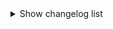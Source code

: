 <details><summary>Show changelog list</summary>

# 2.0.1
+ Added custom radio musics:
  - [help_urself.mp3](https://audio.jukehost.co.uk/GuKJIPv6J8VRlrpKJdXb9WaffqpwLlYy)
  - [M2LT.mp3](https://audio.jukehost.co.uk/c5sN9emtVaUIZeqFqsMjbYDhJEhZM8fk)
  - [WASTE.mp3](https://audio.jukehost.co.uk/MZ9WUsaVcCDfxP3XPgwvZkXniWdn5T0k)
+ Other:
  - Fixed `README.md`
  - Fixed `manifest.json`
# 2.0.0
+ Added mods:
  - [BetterSprayPaint](https://thunderstore.io/c/lethal-company/p/taffyko/BetterSprayPaint/)
  - [Corporate Restructure](https://thunderstore.io/c/lethal-company/p/Jamil/Corporate_Restructure/)
  - [DiscountAlert](https://thunderstore.io/c/lethal-company/p/akechii/DiscountAlert/)
  - [Diversity](https://thunderstore.io/c/lethal-company/p/IntegrityChaos/Diversity/)
  - [FPSSpectate](https://thunderstore.io/c/lethal-company/p/5Bit/FPSSpectate/)
  - [KarmaForBeingAnnoying](https://thunderstore.io/c/lethal-company/p/CTMods/KarmaForBeingAnnoying/)
  - [MoreItems](https://thunderstore.io/c/lethal-company/p/Drakorle/MoreItems/)
  - [Permanent Ladder](https://thunderstore.io/c/lethal-company/p/Silvercore/Permanent_Ladder/)
  - [QuickRestart](https://thunderstore.io/c/lethal-company/p/AllToasters/QuickRestart/)
+ Updated mods:
  - [BetterItemScan](https://thunderstore.io/c/lethal-company/p/PopleZoo/BetterItemScan/) `2.1.6 > 2.1.8`
  - [Coroner](https://thunderstore.io/c/lethal-company/p/EliteMasterEric/Coroner/) `1.4.2 > 1.5.3`
  - [DetailedScan](https://thunderstore.io/c/lethal-company/p/fivetoofive/DetailedScan/) `1.1.2 > 1.2.1`
  - [HotbarPlus](https://thunderstore.io/c/lethal-company/p/FlipMods/HotbarPlus/) `1.3.4 > 1.4.7`
  - [IntroTweaks](https://thunderstore.io/c/lethal-company/p/Owen3H/IntroTweaks/) `1.2.2 > 1.4.0`
  - [LateCompany](https://thunderstore.io/c/lethal-company/p/anormaltwig/LateCompany/) `1.0.6 > 1.0.9`
  - [Lategame_Upgrades](https://thunderstore.io/c/lethal-company/p/malco/Lategame_Upgrades/) `2.7.1 > 2.8.6`
  - [LC_API](https://thunderstore.io/c/lethal-company/p/2018/LC_API/) `2.2.0 > 3.3.0`
  - [LethalLib](https://thunderstore.io/c/lethal-company/p/Evaisa/LethalLib/) `0.7.0 > 0.10.1`
  - [Mimics](https://thunderstore.io/c/lethal-company/p/x753/Mimics/) `2.2.1 > 2.3.0`
  - [ReservedFlashlightSlot](https://thunderstore.io/c/lethal-company/p/FlipMods/ReservedFlashlightSlot/) `1.4.5 > 1.5.5`
  - [ReservedItemSlotCore](https://thunderstore.io/c/lethal-company/p/FlipMods/ReservedItemSlotCore/) `1.4.4 > 1.7.7`
  - [ReservedWalkieSlot](https://thunderstore.io/c/lethal-company/p/FlipMods/ReservedWalkieSlot/) `1.4.6 > 1.5.3`
  - [TerminalApi](https://thunderstore.io/c/lethal-company/p/NotAtomicBomb/TerminalApi/) `1.4.0 > 1.5.0`
  - [TooManySuits](https://thunderstore.io/c/lethal-company/p/Verity/TooManySuits/) `1.0.4 > 1.0.5`
+ Other:
  - Fixed `README.md`
  - Fixed `LICENSE`
  - Updated mods configuration
> **Happy new year of 2024 to everyone, much love!**
> - We have improved a lot our modpack, after using it for more than one month, the game seemed to be a little boring, so we added mods that improve gameplay and lifetime of the game, we will continue to add more mods that we like in the future, hope you guys will like it, and if you don't, you can disable the new mods, or play on older versions of the modpack!
# 1.3.0
+ Added mods:
  - [AlwaysHearActiveWalkies](https://thunderstore.io/c/lethal-company/p/Suskitech/AlwaysHearActiveWalkies/)
  - [BetterItemScan](https://thunderstore.io/c/lethal-company/p/PopleZoo/BetterItemScan/)
  - [Coroner](https://thunderstore.io/c/lethal-company/p/EliteMasterEric/Coroner/)
  - [ScalingStartCredits](https://thunderstore.io/c/lethal-company/p/sunnobunno/ScalingStartCredits/)
  - [ObjectVolumeController](https://thunderstore.io/c/lethal-company/p/FlipMods/ObjectVolumeController/)
+ Removed mods:
  - [Boombox Controller](https://thunderstore.io/c/lethal-company/p/KoderTeh/Boombox_Controller/)
  - [LCBetterSaves](https://thunderstore.io/c/lethal-company/p/Pooble/LCBetterSaves/)
  - [ShipLobby](https://thunderstore.io/c/lethal-company/p/tinyhoot/ShipLobby/)
  - [ShipLoot](https://thunderstore.io/c/lethal-company/p/tinyhoot/ShipLoot/)
+ Updated mods:
  - [Lategame_Upgrades](https://thunderstore.io/c/lethal-company/p/malco/Lategame_Upgrades/) `2.6.1 > 2.7.1`
  - [Mimics](https://thunderstore.io/c/lethal-company/p/x753/Mimics/) `2.2.0 > 2.2.1`
# 1.2.1
+ Other:
  - [GitHub](https://github.com/SKAREZ/FREAKS-Modpack/) repository created
  - Changed the keybinds for Night Vision toggle from `leftAlt` to `N`
  - Fixed `README.md`
  - Fixed `CHANGELOG.md`
# 1.2.0
+ Added mods:
  - [Boombox Controller](https://thunderstore.io/c/lethal-company/p/KoderTeh/Boombox_Controller/)
  - [HDLethalCompany](https://thunderstore.io/c/lethal-company/p/Sligili/HDLethalCompany/)
  - [Lategame_Upgrades](https://thunderstore.io/c/lethal-company/p/malco/Lategame_Upgrades/)
+ Removed mods:
  - [ObjectVolumeController](https://thunderstore.io/c/lethal-company/p/FlipMods/ObjectVolumeController/)
+ Updated mods:
  - [BepInUtils](https://thunderstore.io/c/lethal-company/p/Ozone/BepInUtils/) `1.2.0 > 1.2.1`
  - [HotbarPlus](https://thunderstore.io/c/lethal-company/p/FlipMods/HotbarPlus/) `1.3.2 > 1.3.4`
  - [Mimics](https://thunderstore.io/c/lethal-company/p/x753/Mimics/) `2.1.0 > 2.2.0`
  - [More_Emotes](https://thunderstore.io/c/lethal-company/p/Sligili/More_Emotes/) `1.2.1 > 1.2.2`
  - [SuitSaver](https://thunderstore.io/c/lethal-company/p/Hexnet111/SuitSaver/) `1.1.1 > 1.1.2`
# 1.1.0
+ Added mods:
  - [Mimics](https://thunderstore.io/c/lethal-company/p/x753/Mimics/)
+ Updated mods:
  - [BepInUtils](https://thunderstore.io/c/lethal-company/p/Ozone/BepInUtils/) `1.1.0 > 1.2.0`
  - [Helmet_Cameras](https://thunderstore.io/c/lethal-company/p/RickArg/Helmet_Cameras/) `2.1.3 > 2.1.5`
  - [HotbarPlus](https://thunderstore.io/c/lethal-company/p/FlipMods/HotbarPlus/) `1.3.1 > 1.3.2`
  - [LateCompany](https://thunderstore.io/c/lethal-company/p/anormaltwig/LateCompany/) `1.0.4 > 1.0.6`
  - [LC_API](https://thunderstore.io/c/lethal-company/p/2018/LC_API/) `2.1.1 > 2.2.0`
  - [LCBetterSaves](https://thunderstore.io/c/lethal-company/p/Pooble/LCBetterSaves/) `1.4.0 > 1.5.0`
  - [More_Emotes](https://thunderstore.io/c/lethal-company/p/Sligili/More_Emotes/) `1.1.1 > 1.2.1`
  - [More_Suits](https://thunderstore.io/c/lethal-company/p/x753/More_Suits/) `1.3.3 > 1.4.1`
  - [More_Company](https://thunderstore.io/c/lethal-company/p/notnotnotswipez/MoreCompany/) `1.7.1 > 1.7.2`
  - [Skinwalkers](https://thunderstore.io/c/lethal-company/p/RugbugRedfern/Skinwalkers/) `2.0.0 > 2.0.1`
  - [SuitSaver](https://thunderstore.io/c/lethal-company/p/Hexnet111/SuitSaver/) `1.0.2 > 1.1.1`
  - [TerminalApi](https://thunderstore.io/c/lethal-company/p/NotAtomicBomb/TerminalApi/) `1.3.2 > 1.4.0`
  - [TooManySuits](https://thunderstore.io/c/lethal-company/p/Verity/TooManySuits/) `1.0.1 > 1.0.4`
+ Added custom boombox musics:
  - [Les_demons_de_minuit.mp3](https://www.youtube.com/watch?v=OP1Q1flNbVA)
# 1.0.0
+ Release

</details>
